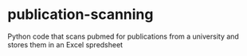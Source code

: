 # publication-scanning
Python code that scans pubmed for publications from a university and stores them in an Excel spredsheet
